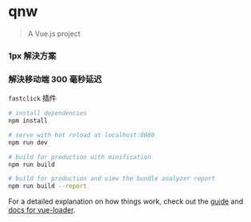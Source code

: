 # qnw

> A Vue.js project

### 1px 解決方案


### 解決移动端 300 毫秒延迟

`fastclick` 插件


``` bash
# install dependencies
npm install

# serve with hot reload at localhost:8080
npm run dev

# build for production with minification
npm run build

# build for production and view the bundle analyzer report
npm run build --report
```

For a detailed explanation on how things work, check out the [guide](http://vuejs-templates.github.io/webpack/) and [docs for vue-loader](http://vuejs.github.io/vue-loader).
